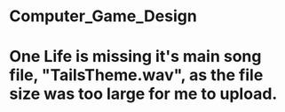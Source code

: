 # Computer_Game_Design

# One Life is missing it's main song file, "TailsTheme.wav", as the file size was too large for me to upload.
